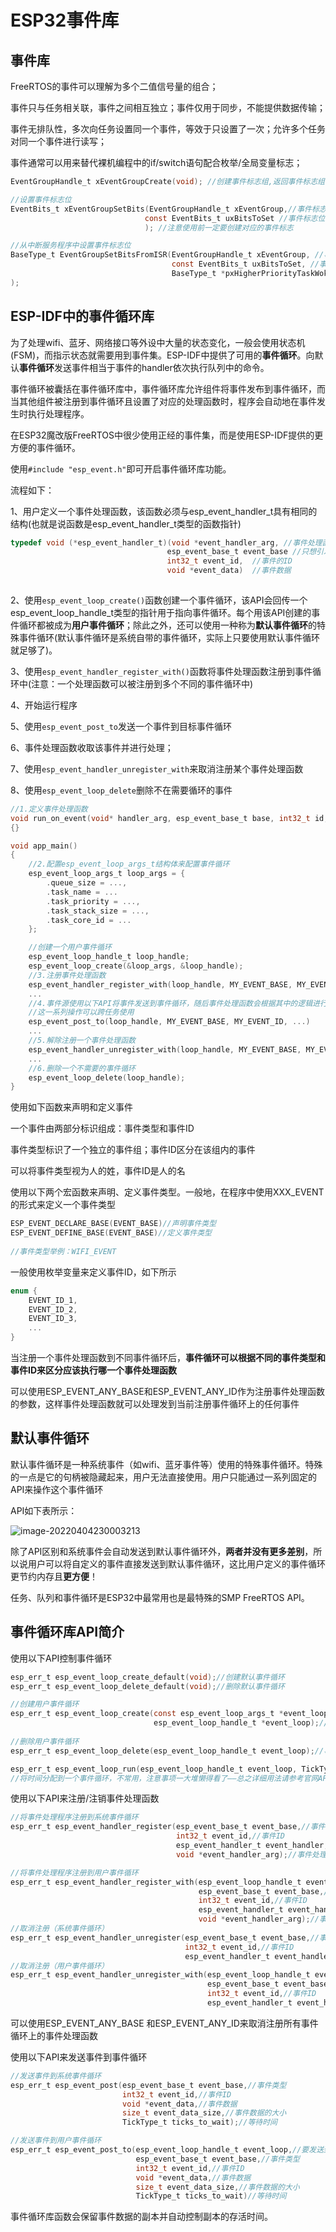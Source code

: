 # ESP32事件库

## 事件库

FreeRTOS的事件可以理解为多个二值信号量的组合；

事件只与任务相关联，事件之间相互独立；事件仅用于同步，不能提供数据传输；

事件无排队性，多次向任务设置同一个事件，等效于只设置了一次；允许多个任务对同一个事件进行读写；

事件通常可以用来替代裸机编程中的if/switch语句配合枚举/全局变量标志；

```C
EventGroupHandle_t xEventGroupCreate(void); //创建事件标志组,返回事件标志组的句柄

//设置事件标志位
EventBits_t xEventGroupSetBits(EventGroupHandle_t xEventGroup,//事件标志组句柄
                              const EventBits_t uxBitsToSet //事件标志位
                              ); //注意使用前一定要创建对应的事件标志

//从中断服务程序中设置事件标志位
BaseType_t EventGroupSetBitsFromISR(EventGroupHandle_t xEventGroup, //事件标志组句柄
                                    const EventBits_t uxBitsToSet, //事件标志位设置
                                    BaseType_t *pxHigherPriorityTaskWoken //高优先级任务是否被唤醒的状态保存
);
```

## ESP-IDF中的事件循环库

为了处理wifi、蓝牙、网络接口等外设中大量的状态变化，一般会使用状态机(FSM)，而指示状态就需要用到事件集。ESP-IDF中提供了可用的**事件循环**。向默认**事件循环**发送事件相当于事件的handler依次执行队列中的命令。

事件循环被囊括在事件循环库中，事件循环库允许组件将事件发布到事件循环，而当其他组件被注册到事件循环且设置了对应的处理函数时，程序会自动地在事件发生时执行处理程序。

在ESP32魔改版FreeRTOS中很少使用正经的事件集，而是使用ESP-IDF提供的更方便的事件循环。

使用`#include "esp_event.h"`即可开启事件循环库功能。

流程如下：

1、用户定义一个事件处理函数，该函数必须与esp_event_handler_t具有相同的结构(也就是说函数是esp_event_handler_t类型的函数指针)

```C
typedef void (*esp_event_handler_t)(void *event_handler_arg, //事件处理函数的参数
                                   esp_event_base_t event_base //只想引发事件子程序的特殊指针
                                   int32_t event_id,  //事件的ID
                                   void *event_data)  //事件数据
    
```

2、使用`esp_event_loop_create()`函数创建一个事件循环，该API会回传一个esp_event_loop_handle_t类型的指针用于指向事件循环。每个用该API创建的事件循环都被成为**用户事件循环**；除此之外，还可以使用一种称为**默认事件循环**的特殊事件循环(默认事件循环是系统自带的事件循环，实际上只要使用默认事件循环就足够了)。

3、使用`esp_event_handler_register_with()`函数将事件处理函数注册到事件循环中(注意：一个处理函数可以被注册到多个不同的事件循环中)

4、开始运行程序

5、使用`esp_event_post_to`发送一个事件到目标事件循环

6、事件处理函数收取该事件并进行处理；

7、使用`esp_event_handler_unregister_with`来取消注册某个事件处理函数

8、使用`esp_event_loop_delete`删除不在需要循环的事件

```C
//1.定义事件处理函数
void run_on_event(void* handler_arg, esp_event_base_t base, int32_t id, void* event_data)
{}

void app_main()
{
    //2.配置esp_event_loop_args_t结构体来配置事件循环
    esp_event_loop_args_t loop_args = {
        .queue_size = ...,
        .task_name = ...
        .task_priority = ...,
        .task_stack_size = ...,
        .task_core_id = ...
    };

    //创建一个用户事件循环
    esp_event_loop_handle_t loop_handle;
    esp_event_loop_create(&loop_args, &loop_handle);
    //3.注册事件处理函数
    esp_event_handler_register_with(loop_handle, MY_EVENT_BASE, MY_EVENT_ID, run_on_event, ...);
    ...
    //4.事件源使用以下API将事件发送到事件循环，随后事件处理函数会根据其中的逻辑进行处理
    //这一系列操作可以跨任务使用
    esp_event_post_to(loop_handle, MY_EVENT_BASE, MY_EVENT_ID, ...)
    ...
    //5.解除注册一个事件处理函数
    esp_event_handler_unregister_with(loop_handle, MY_EVENT_BASE, MY_EVENT_ID, run_on_event);
    ...
    //6.删除一个不需要的事件循环
    esp_event_loop_delete(loop_handle);
}
```

使用如下函数来声明和定义事件

一个事件由两部分标识组成：事件类型和事件ID

事件类型标识了一个独立的事件组；事件ID区分在该组内的事件

可以将事件类型视为人的姓，事件ID是人的名

使用以下两个宏函数来声明、定义事件类型。一般地，在程序中使用XXX_EVENT的形式来定义一个事件类型

```C
ESP_EVENT_DECLARE_BASE(EVENT_BASE)//声明事件类型
ESP_EVENT_DEFINE_BASE(EVENT_BASE)//定义事件类型
    
//事件类型举例：WIFI_EVENT
```

一般使用枚举变量来定义事件ID，如下所示

```C
enum {
    EVENT_ID_1,
    EVENT_ID_2,
    EVENT_ID_3,
    ...
}
```

当注册一个事件处理函数到不同事件循环后，**事件循环可以根据不同的事件类型和事件ID来区分应该执行哪一个事件处理函数**

可以使用ESP_EVENT_ANY_BASE和ESP_EVENT_ANY_ID作为注册事件处理函数的参数，这样事件处理函数就可以处理发到当前注册事件循环上的任何事件

## 默认事件循环

默认事件循环是一种系统事件（如wifi、蓝牙事件等）使用的特殊事件循环。特殊的一点是它的句柄被隐藏起来，用户无法直接使用。用户只能通过一系列固定的API来操作这个事件循环

API如下表所示：

![image-20220404230003213](https://pic-1304959529.cos.ap-guangzhou.myqcloud.com/DB/image-20220404230003213.png)

除了API区别和系统事件会自动发送到默认事件循环外，**两者并没有更多差别**，所以说用户可以将自定义的事件直接发送到默认事件循环，这比用户定义的事件循环更节约内存且**更方便**！

任务、队列和事件循环是ESP32中最常用也是最特殊的SMP FreeRTOS API。

## 事件循环库API简介

使用以下API控制事件循环

```c
esp_err_t esp_event_loop_create_default(void);//创建默认事件循环
esp_err_t esp_event_loop_delete_default(void);//删除默认事件循环

//创建用户事件循环
esp_err_t esp_event_loop_create(const esp_event_loop_args_t *event_loop_args,//事件循环参数
                                esp_event_loop_handle_t *event_loop);//事件循环句柄
    
//删除用户事件循环
esp_err_t esp_event_loop_delete(esp_event_loop_handle_t event_loop);//事件循环

esp_err_t esp_event_loop_run(esp_event_loop_handle_t event_loop, TickType_t ticks_to_run);
//将时间分配到一个事件循环，不常用，注意事项一大堆懒得看了——总之详细用法请参考官网API简介    
```

使用以下API来注册/注销事件处理函数

```c
//将事件处理程序注册到系统事件循环
esp_err_t esp_event_handler_register(esp_event_base_t event_base,//事件类型
                                     int32_t event_id,//事件ID
                                     esp_event_handler_t event_handler,//事件处理函数
                                     void *event_handler_arg);//事件处理函数的参数

//将事件处理程序注册到用户事件循环
esp_err_t esp_event_handler_register_with(esp_event_loop_handle_t event_loop,//要注册到的事件循环
                                          esp_event_base_t event_base,//事件类型
                                          int32_t event_id,//事件ID
                                          esp_event_handler_t event_handler,//事件处理函数
                                          void *event_handler_arg);//事件处理函数的参数
//取消注册（系统事件循环）
esp_err_t esp_event_handler_unregister(esp_event_base_t event_base,//事件类型
                                       int32_t event_id,//事件ID
                                       esp_event_handler_t event_handler);//事件处理函数
//取消注册（用户事件循环）
esp_err_t esp_event_handler_unregister_with(esp_event_loop_handle_t event_loop,//要取消注册的事件循环
                                            esp_event_base_t event_base,//事件类型
                                            int32_t event_id,//事件ID
                                            esp_event_handler_t event_handler);//事件处理函数

```

可以使用ESP_EVENT_ANY_BASE 和ESP_EVENT_ANY_ID来取消注册所有事件循环上的事件处理函数

使用以下API来发送事件到事件循环

```C
//发送事件到系统事件循环
esp_err_t esp_event_post(esp_event_base_t event_base,//事件类型
                         int32_t event_id,//事件ID
                         void *event_data,//事件数据
                         size_t event_data_size,//事件数据的大小
                         TickType_t ticks_to_wait);//等待时间

//发送事件到用户事件循环
esp_err_t esp_event_post_to(esp_event_loop_handle_t event_loop,//要发送到的用户事件循环的句柄
                            esp_event_base_t event_base,//事件类型
                            int32_t event_id,//事件ID
                            void *event_data,//事件数据
                            size_t event_data_size,//事件数据的大小
                            TickType_t ticks_to_wait)//等待时间
```

事件循环库函数会保留事件数据的副本并自动控制副本的存活时间。